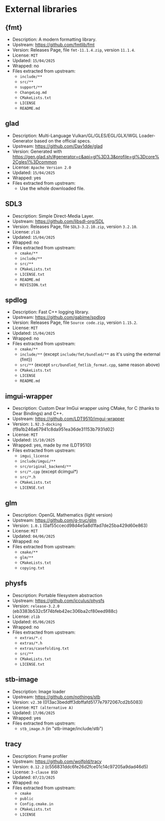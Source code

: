 # External libraries

## {fmt}

- Description: A modern formatting library.
- Upstream: https://github.com/fmtlib/fmt
- Version: Releases Page, file `fmt-11.1.4.zip`, version `11.1.4`.
- License: `MIT`
- Updated: `15/04/2025`
- Wrapped: no
- Files extracted from upstream:
    - `include/**`
    - `src/**`
    - `support/**`
    - `ChangeLog.md`
    - `CMakeLists.txt`
    - `LICENSE`
    - `README.md`

## glad

- Description: Multi-Language Vulkan/GL/GLES/EGL/GLX/WGL Loader-Generator based on the official specs.
- Upstream: https://github.com/Dav1dde/glad
- Version: Generated with https://gen.glad.sh/#generator=c&api=gl%3D3.3&profile=gl%3Dcore%2Cgles1%3Dcommon
- License: `Apache Version 2.0`
- Updated: `15/04/2025`
- Wrapped: yes
- Files extracted from upstream:
    - Use the whole downloaded file.

## SDL3

- Description: Simple Direct-Media Layer.
- Upstream: https://github.com/libsdl-org/SDL
- Version: Releases Page, file `SDL3-3.2.10.zip`, version `3.2.10`.
- License: `zlib`
- Updated: `15/04/2025`
- Wrapped: no
- Files extracted from upstream:
    - `cmake/**`
    - `include/**`
    - `src/**`
    - `CMakeLists.txt`
    - `LICENSE.txt`
    - `README.md`
    - `REVISION.txt`

## spdlog

- Description: Fast C++ logging library.
- Upstream: https://github.com/gabime/spdlog
- Version: Releases Page, file `Source code.zip`, version `1.15.2`.
- License: `MIT`
- Updated: `15/04/2025`
- Wrapped: no
- Files extracted from upstream:
    - `cmake/**`
    - `include/**` (except `include/fmt/bundled/**` as it's using the external {fmt})
    - `src/**` (except `src/bundled_fmtlib_format.cpp`, same reason above)
    - `CMakeLists.txt`
    - `LICENSE`
    - `README.md`

## imgui-wrapper

- Description: Custom Dear ImGui wrapper using CMake, for C (thanks to Dear Bindings) and C++.
- Upstream: https://github.com/LDT9510/imgui-wrapper
- Version: `1.92.3-docking` (f9a1b246a67941c8da951ea36de31153b7931d02)
- License: `MIT`
- Updated: `15/10/2025`
- Wrapped: yes, made by me (LDT9510)
- Files extracted from upstream:
  - `imgui_license`
  - `include/imgui/**`
  - `src/original_backend/**`
  - `src/*.cpp` (except dcimgui*)
  - `src/*.h`
  - `CMakeLists.txt`
  - `LICENSE.txt`

## glm

- Description: OpenGL Mathematics (light version)
- Upstream: https://github.com/g-truc/glm
- Version: `1.0.1` (0af55ccecd98d4e5a8d1fad7de25ba429d60e863)
- License: `MIT`
- Updated: `04/06/2025`
- Wrapped: no
- Files extracted from upstream:
  - `cmake/**`
  - `glm/**`
  - `CMakeLists.txt`
  - `copying.txt`

## physfs

- Description: Portable filesystem abstraction
- Upstream: https://github.com/icculus/physfs
- Version: `release-3.2.0` (eb3383b532c5f74bfeb42ec306ba2cf80eed988c)
- License: `zlib`
- Updated: `05/06/2025`
- Wrapped: no
- Files extracted from upstream:
  - `extras/*.c`
  - `extras/*.h`
  - `extras/casefolding.txt`
  - `src/**`
  - `CMakeLists.txt`
  - `LICENSE.txt`

## stb-image

- Description: Image loader
- Upstream: https://github.com/nothings/stb
- Version: `v2.30` (013ac3beddff3dbffafd5177e7972067cd2b5083)
- License: `MIT (alternative A)`
- Updated: `17/06/2025`
- Wrapped: yes
- Files extracted from upstream:
  - `stb_image.h` (in "stb-image/include/stb")


## tracy

- Description: Frame profiler
- Upstream: https://github.com/wolfpld/tracy
- Version: `0.12.2` (c556831ddc6fe26d2fce01c14c97205a9dad46d5)
- License: `3-clause BSD`
- Updated: `07/23/2025`
- Wrapped: no
- Files extracted from upstream:
    - `cmake`
    - `public`
    - `Config.cmake.in`
    - `CMakeLists.txt`
    - `LICENSE`